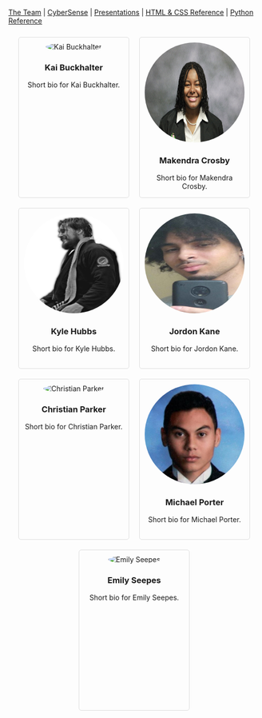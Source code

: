 <style>
.team-bio {
    display: inline-block;
    width: 200px;
    height: 300px;
    margin: 10px;
    padding: 10px;
    border: 1px solid #ddd;
    border-radius: 5px;
    text-align: center;
}
.team-bio img {
    width: 200px;
    height: 200px;
    border-radius: 50%;
}
.team-bio-container {
    display: flex;
    justify-content: center;
    flex-wrap: wrap;
}
.team-bio-container > div {
    flex: 1 1 200px;
    max-width: 200px;
}
</style>

[The Team](team_bios.md) | [CyberSense](#cybersense) | [Presentations](presentations.md) | [HTML & CSS Reference](#html--css-reference) | [Python Reference](#python-reference)


<div class="team-bio-container">
    <div class="team-bio">
        <img src="images/kai_image.png" alt="Kai Buckhalter">
        <h3>Kai Buckhalter</h3>
        <p>Short bio for Kai Buckhalter.</p>
    </div>
    <div class="team-bio">
        <img src="images/makendra_image.png" alt="Makendra Crosby">
        <h3>Makendra Crosby</h3>
        <p>Short bio for Makendra Crosby.</p>
    </div>
    <div class="team-bio">
        <img src="images/kyle_image.png" alt="Kyle Hubbs">
        <h3>Kyle Hubbs</h3>
        <p>Short bio for Kyle Hubbs.</p>
    </div>
    <div class="team-bio">
        <img src="images/jordon_image.png" alt="Jordon Kane">
        <h3>Jordon Kane</h3>
        <p>Short bio for Jordon Kane.</p>
    </div>
    <div class="team-bio">
        <img src="images/christian_image.png" alt="Christian Parker">
        <h3>Christian Parker</h3>
        <p>Short bio for Christian Parker.</p>
    </div>
    <div class="team-bio">
        <img src="images/michael_image.png" alt="Michael Porter">
        <h3>Michael Porter</h3>
        <p>Short bio for Michael Porter.</p>
    </div>
    <div class="team-bio">
        <img src="images/emily_image.png" alt="Emily Seepes">
        <h3>Emily Seepes</h3>
        <p>Short bio for Emily Seepes.</p>
    </div>
</div>


